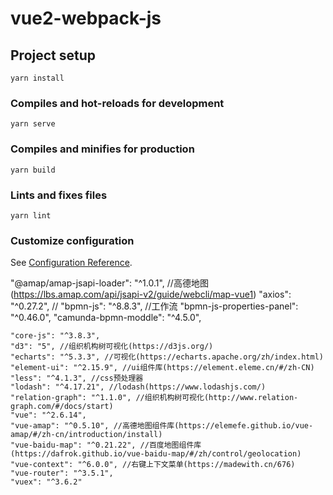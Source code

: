 # vue2-webpack-js

## Project setup
```
yarn install
```

### Compiles and hot-reloads for development
```
yarn serve
```

### Compiles and minifies for production
```
yarn build
```

### Lints and fixes files
```
yarn lint
```

### Customize configuration
See [Configuration Reference](https://cli.vuejs.org/config/).


 "@amap/amap-jsapi-loader": "^1.0.1", //高德地图(https://lbs.amap.com/api/jsapi-v2/guide/webcli/map-vue1)
    "axios": "^0.27.2",  //
    "bpmn-js": "^8.8.3", //工作流
    "bpmn-js-properties-panel": "^0.46.0",
    "camunda-bpmn-moddle": "^4.5.0",

    "core-js": "^3.8.3",
    "d3": "5", //组织机构树可视化(https://d3js.org/)
    "echarts": "^5.3.3", //可视化(https://echarts.apache.org/zh/index.html)
    "element-ui": "^2.15.9", //ui组件库(https://element.eleme.cn/#/zh-CN)
    "less": "^4.1.3", //css预处理器
    "lodash": "^4.17.21", //lodash(https://www.lodashjs.com/)
    "relation-graph": "^1.1.0", //组织机构树可视化(http://www.relation-graph.com/#/docs/start)
    "vue": "^2.6.14",
    "vue-amap": "^0.5.10", //高德地图组件库(https://elemefe.github.io/vue-amap/#/zh-cn/introduction/install)
    "vue-baidu-map": "^0.21.22", //百度地图组件库(https://dafrok.github.io/vue-baidu-map/#/zh/control/geolocation)
    "vue-context": "^6.0.0", //右键上下文菜单(https://madewith.cn/676)
    "vue-router": "^3.5.1",
    "vuex": "^3.6.2"